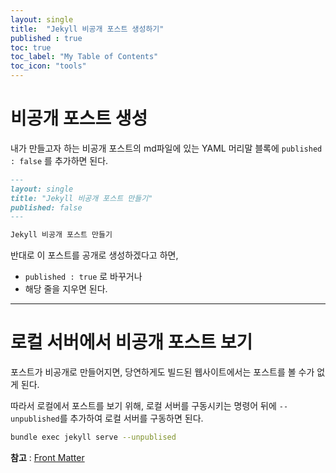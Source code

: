 ```yaml
---
layout: single
title:  "Jekyll 비공개 포스트 생성하기"
published : true
toc: true
toc_label: "My Table of Contents"
toc_icon: "tools"
---
```




# 비공개 포스트 생성

내가 만들고자 하는 비공개 포스트의 md파일에 있는 YAML 머리말 블록에 `published : false` 를 추가하면 된다.

```md
---
layout: single
title: "Jekyll 비공개 포스트 만들기"
published: false
---

Jekyll 비공개 포스트 만들기
```

반대로 이 포스트를 공개로 생성하겠다고 하면,  
- `published : true` 로 바꾸거나  
- 해당 줄을 지우면 된다.

---

# 로컬 서버에서 비공개 포스트 보기

포스트가 비공개로 만들어지면, 당연하게도 빌드된 웹사이트에서는 포스트를 볼 수가 없게 된다.

따라서 로컬에서 포스트를 보기 위해, 로컬 서버를 구동시키는 명령어 뒤에 `--unpublished`를 추가하여 로컬 서버를 구동하면 된다.

```bash
bundle exec jekyll serve --unpublised
```    

**참고** : [Front Matter](https://jekyllrb.com/docs/front-matter/)